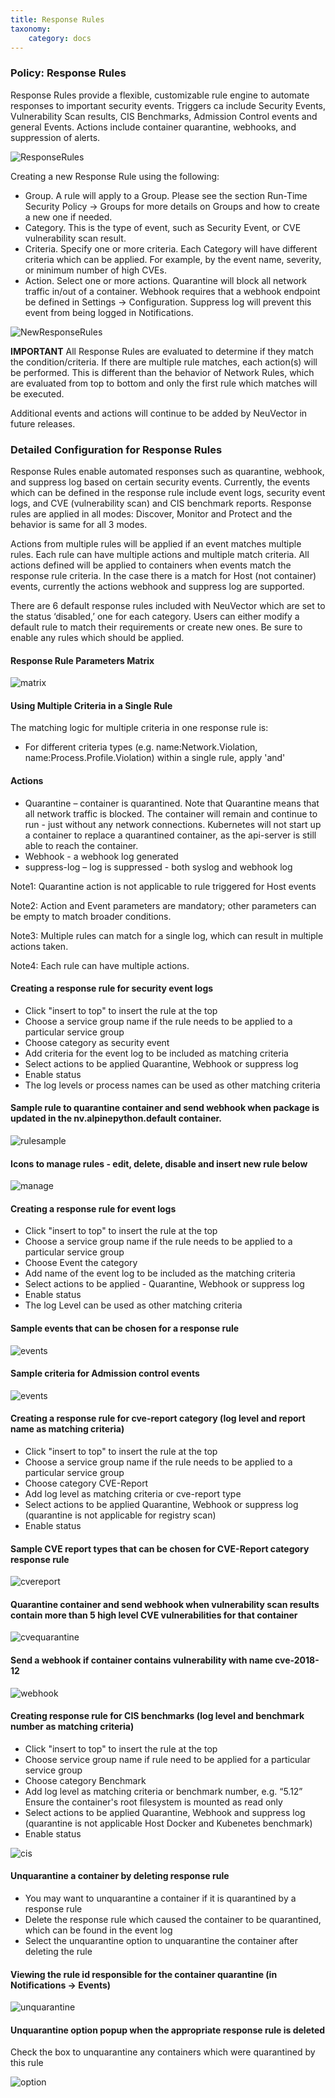 ```yaml
---
title: Response Rules
taxonomy:
    category: docs
---
```


### Policy: Response Rules
Response Rules provide a flexible, customizable rule engine to automate responses to important security events. Triggers ca include Security Events, Vulnerability Scan results, CIS Benchmarks, Admission Control events and general Events. Actions include container quarantine, webhooks, and suppression of alerts. 

![ResponseRules](response1.png)

Creating a new Response Rule using the following:
+ Group. A rule will apply to a Group. Please see the section Run-Time Security Policy -> Groups for more details on Groups and how to create a new one if needed.
+ Category. This is the type of event, such as Security Event, or CVE vulnerability scan result.
+ Criteria. Specify one or more criteria. Each Category will have different criteria which can be applied. For example, by the event name, severity, or minimum number of high CVEs.
+ Action. Select one or more actions. Quarantine will block all network traffic in/out of a container. Webhook requires that a webhook endpoint be defined in Settings -> Configuration. Suppress log will prevent this event from being logged in Notifications.

![NewResponseRules](newrule1.png)

<Strong>IMPORTANT</Strong>  All Response Rules are evaluated to determine if they match the condition/criteria. If there are multiple rule matches, each action(s) will be performed. This is different than the behavior of Network Rules, which are evaluated from top to bottom and only the first rule which matches will be executed.

Additional events and actions will continue to be added by NeuVector in future releases.

### Detailed Configuration for Response Rules
Response Rules enable automated responses such as quarantine, webhook, and suppress log based on certain security events. Currently, the events which can be defined in the response rule include event logs, security event logs, and CVE (vulnerability scan) and CIS benchmark reports. Response rules are applied in all modes: Discover, Monitor and Protect and the behavior is same for all 3 modes.
Actions from multiple rules will be applied if an event matches multiple rules. Each rule can have multiple actions and multiple match criteria. All actions defined will be applied to containers when events match the response rule criteria. In the case there is a match for Host (not container) events, currently the actions webhook and suppress log are supported.There are 6 default response rules included with NeuVector which are set to the status ‘disabled,’ one for each category. Users can either modify a default rule to match their requirements or create new ones. Be sure to enable any rules which should be applied.#### Response Rule Parameters Matrix![matrix](resp1.png)

#### Using Multiple Criteria in a Single Rule
The matching logic for multiple criteria in one response rule is:
+ For different criteria types  (e.g. name:Network.Violation, name:Process.Profile.Violation) within a single rule, apply 'and'
#### Actions+ Quarantine – container is quarantined. Note that Quarantine means that all network traffic is blocked.  The container will remain and continue to run - just without any network connections.  Kubernetes will not start up a container to replace a quarantined container, as the api-server is still able to reach the container.+ Webhook - a webhook log generated+ suppress-log – log is suppressed - both syslog and webhook logNote1: Quarantine action is not applicable to rule triggered for Host events

Note2: Action and Event parameters are mandatory; other parameters can be empty to match broader conditions.Note3: Multiple rules can match for a single log, which can result in multiple actions taken.Note4: Each rule can have multiple actions.#### Creating a response rule for security event logs+ Click "insert to top" to insert the rule at the top+ Choose a service group name if the rule needs to be applied to a particular service group + Choose category as security event+ Add criteria for the event log to be included as matching criteria+ Select actions to be applied Quarantine, Webhook or suppress log + Enable status+ The log levels or process names can be used as other matching criteria#### Sample rule to quarantine container and send webhook when package is updated in the nv.alpinepython.default container.![rulesample](resp3.png)#### Icons to manage rules - edit, delete, disable and insert new rule below![manage](resp4.png)#### Creating a response rule for event logs+ Click "insert to top" to insert the rule at the top+ Choose a service group name if the rule needs to be applied to a particular service group + Choose Event the category+ Add name of the event log to be included as the matching criteria+ Select actions to be applied - Quarantine, Webhook or suppress log + Enable status+ The log Level can be used as other matching criteria#### Sample events that can be chosen for a response rule![events](resp5.png)#### Sample criteria for Admission control events

![events](admission.png)#### Creating a response rule for cve-report category (log level and report name as matching criteria)+ Click "insert to top" to insert the rule at the top+ Choose a service group name if the rule needs to be applied to a particular service group + Choose category CVE-Report + Add log level as matching criteria or cve-report type + Select actions to be applied Quarantine, Webhook or suppress log (quarantine is not applicable for registry scan)+ Enable status#### Sample CVE report types that can be chosen for CVE-Report category response rule![cvereport](resp7.png)#### Quarantine container and send webhook when vulnerability scan results contain more than 5 high level CVE vulnerabilities for that container![cvequarantine](resp8.png)#### Send a webhook if container contains vulnerability with name cve-2018-12![webhook](resp8-a.png)

#### Creating response rule for CIS benchmarks (log level and benchmark number as matching criteria) 

+ Click "insert to top" to insert the rule at the top 
+ Choose service group name if rule need to be applied  for a particular service group
+ Choose category Benchmark
+ Add log level as matching criteria or benchmark number, e.g. “5.12” Ensure the container's root filesystem is mounted as read only
+ Select actions to be applied Quarantine, Webhook and suppress log (quarantine is not applicable Host Docker and Kubenetes benchmark)
+ Enable status

![cis](resp8-b.png)#### Unquarantine a container by deleting response rule+ You may want to unquarantine a container if it is quarantined by a response rule+ Delete the response rule which caused the container to be quarantined, which can be found in the event log+ Select the unquarantine option to unquarantine the container after deleting the rule#### Viewing the rule id responsible for the container quarantine (in Notifications -> Events)![unquarantine](resp9.png)#### Unquarantine option popup when the appropriate response rule is deleted
Check the box to unquarantine any containers which were quarantined by this rule![option](resp10.png)


